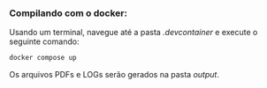 ### Compilando com o docker:
Usando um terminal, navegue até a pasta *.devcontainer* e execute o seguinte comando:

```bash
docker compose up
```

Os arquivos PDFs e LOGs serão gerados na pasta *output*.